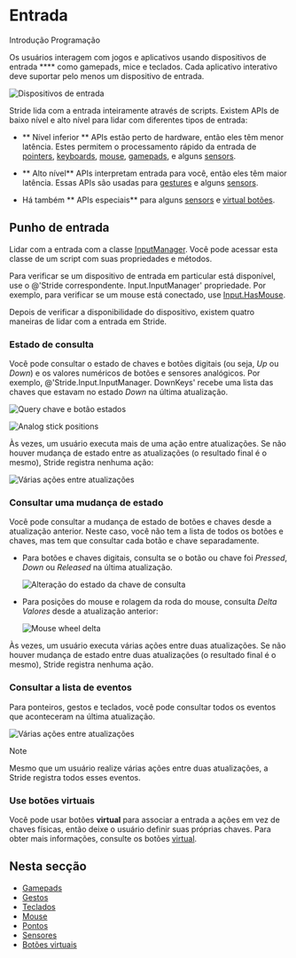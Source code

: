 # Entrada

<span class="badge text-bg-primary">Introdução</span>
<span class="badge text-bg-success">Programação</span>

Os usuários interagem com jogos e aplicativos usando dispositivos de entrada **** como gamepads, mice e teclados. Cada aplicativo interativo deve suportar pelo menos um dispositivo de entrada.

![ Dispositivos de entrada](media/input_intro.png)

Stride lida com a entrada inteiramente através de scripts. Existem APIs de baixo nível e alto nível para lidar com diferentes tipos de entrada:

* ** Nível inferior ** APIs estão perto de hardware, então eles têm menor latência. Estes permitem o processamento rápido da entrada de [pointers](pointers.md), [keyboards](keyboards.md), [mouse](mouse.md), [gamepads](gamepads.md), e alguns [sensors](sensors.md).

* ** Alto nível** APIs interpretam entrada para você, então eles têm maior latência. Essas APIs são usadas para [gestures](gestures.md) e alguns [sensors](sensors.md).

* Há também ** APIs especiais** para alguns [sensors](sensors.md) e [virtual botões](virtual-buttons.md).

## Punho de entrada

Lidar com a entrada com a classe [InputManager](xref:Stride.Input.InputManager). Você pode acessar esta classe de um script com suas propriedades e métodos.

Para verificar se um dispositivo de entrada em particular está disponível, use o @'Stride correspondente. Input.InputManager' propriedade. Por exemplo, para verificar se um mouse está conectado, use [Input.HasMouse](xref:Stride.Input.InputManager.HasMouse).

Depois de verificar a disponibilidade do dispositivo, existem quatro maneiras de lidar com a entrada em Stride.

### Estado de consulta

Você pode consultar o estado de chaves e botões digitais (ou seja, _Up_ ou _Down_) e os valores numéricos de botões e sensores analógicos. Por exemplo, @'Stride.Input.InputManager. DownKeys' recebe uma lista das chaves que estavam no estado _Down_ na última atualização.

![Query chave e botão estados](media/index-state-one-action-between-updates.png)

![Analog stick positions](media/index-state-analog-stick-position.png)

Às vezes, um usuário executa mais de uma ação entre atualizações. Se não houver mudança de estado entre as atualizações (o resultado final é o mesmo), Stride registra nenhuma ação:

![ Várias ações entre atualizações](media/index-state-several-actions-between-updates.png)

### Consultar uma mudança de estado

Você pode consultar a mudança de estado de botões e chaves desde a atualização anterior.
Neste caso, você não tem a lista de todos os botões e chaves, mas tem que consultar cada botão e chave separadamente.

* Para botões e chaves digitais, consulta se o botão ou chave foi _Pressed_, _Down_ ou _Released_ na última atualização.

   ![ Alteração do estado da chave de consulta ](media/index-state-change-one-action-between-updates.png)

* Para posições do mouse e rolagem da roda do mouse, consulta _Delta Valores_ desde a atualização anterior:

   ![Mouse wheel delta](media/index-state-change-mouse-wheel-scroll.png)

Às vezes, um usuário executa várias ações entre duas atualizações. Se não houver mudança de estado entre duas atualizações (o resultado final é o mesmo), Stride registra nenhuma ação.

### Consultar a lista de eventos

Para ponteiros, gestos e teclados, você pode consultar todos os eventos que aconteceram na última atualização.

![ Várias ações entre atualizações](media/index-events-list-several-actions-between-updates.png)

> [!Note]
> Mesmo que um usuário realize várias ações entre duas atualizações, a Stride registra todos esses eventos.

### Use botões virtuais

Você pode usar botões **virtual** para associar a entrada a ações em vez de chaves físicas, então deixe o usuário definir suas próprias chaves. Para obter mais informações, consulte os botões [virtual](virtual-buttons.md).

## Nesta secção

* [Gamepads](gamepads.md)
* [Gestos](gestures.md)
* [Teclados](keyboards.md)
* [Mouse](mouse.md)
* [Pontos](pointers.md)
* [Sensores](sensors.md)
* [Botões virtuais](virtual-buttons.md)